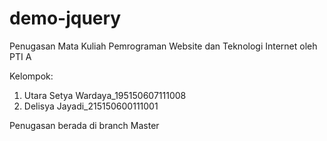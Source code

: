 # demo-jquery
Penugasan Mata Kuliah Pemrograman Website dan Teknologi Internet oleh PTI A

Kelompok:
1. Utara Setya Wardaya_195150607111008
2. Delisya Jayadi_215150600111001

Penugasan berada di branch Master
